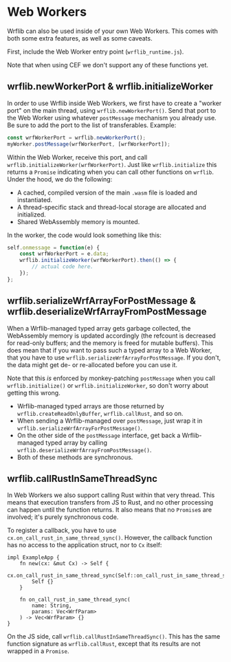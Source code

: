 # Web Workers
Wrflib can also be used inside of your own Web Workers. This comes with both some extra features, as well as some caveats.

First, include the Web Worker entry point (`wrflib_runtime.js`).

Note that when using CEF we don't support any of these functions yet.

## wrflib.newWorkerPort & wrflib.initializeWorker
In order to use Wrflib inside Web Workers, we first have to create a "worker port" on the main thread, using `wrflib.newWorkerPort()`. Send that port to the Web Worker using whatever `postMessage` mechanism you already use. Be sure to add the port to the list of transferables. Example:

```js
const wrfWorkerPort = wrflib.newWorkerPort();
myWorker.postMessage(wrfWorkerPort, [wrfWorkerPort]);
```

Within the Web Worker, receive this port, and call `wrflib.initializeWorker(wrfWorkerPort)`. Just like `wrflib.initialize` this returns a `Promise` indicating when you can call other functions on `wrflib`. Under the hood, we do the following:
* A cached, compiled version of the main `.wasm` file is loaded and instantiated.
* A thread-specific stack and thread-local storage are allocated and initialized.
* Shared WebAssembly memory is mounted.

In the worker, the code would look something like this:
```js
self.onmessage = function(e) {
    const wrfWorkerPort = e.data;
    wrflib.initializeWorker(wrfWorkerPort).then(() => {
        // actual code here.
    });
};
```

## wrflib.serializeWrfArrayForPostMessage & wrflib.deserializeWrfArrayFromPostMessage

When a Wrflib-managed typed array gets garbage collected, the WebAssembly memory is updated accordingly (the refcount is decreased for read-only buffers; and the memory is freed for mutable buffers). This does mean that if you want to pass such a typed array to a Web Worker, that you have to use `wrflib.serializeWrfArrayForPostMessage`. If you don't, the data might get de- or re-allocated before you can use it.

Note that this *is* enforced by monkey-patching `postMessage` when you call `wrflib.initialize()` or `wrflib.initializeWorker`, so don't worry about getting this wrong.

* Wrflib-managed typed arrays are those returned by `wrflib.createReadOnlyBuffer`, `wrflib.callRust`, and so on.
* When sending a Wrflib-managed over `postMessage`, just wrap it in `wrflib.serializeWrfArrayForPostMessage()`.
* On the other side of the `postMessage` interface, get back a Wrflib-managed typed array by calling `wrflib.deserializeWrfArrayFromPostMessage()`.
* Both of these methods are synchronous.

## wrflib.callRustInSameThreadSync

In Web Workers we also support calling Rust within that very thread. This means that execution transfers from JS to Rust, and no other processing can happen until the function returns. It also means that no `Promise`s are involved; it's purely synchronous code.

To register a callback, you have to use `cx.on_call_rust_in_same_thread_sync()`. However, the callback function has no access to the application struct, nor to `Cx` itself:

```rust,noplayground
impl ExampleApp {
    fn new(cx: &mut Cx) -> Self {
        cx.on_call_rust_in_same_thread_sync(Self::on_call_rust_in_same_thread_sync);
        Self {}
    }

    fn on_call_rust_in_same_thread_sync(
        name: String,
        params: Vec<WrfParam>
    ) -> Vec<WrfParam> {}
}
```

On the JS side, call `wrflib.callRustInSameThreadSync()`. This has the same function signature as `wrflib.callRust`, except that its results are not wrapped in a `Promise`.
